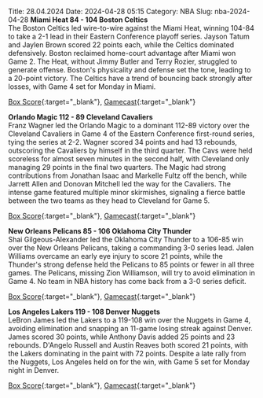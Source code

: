 Title: 28.04.2024
Date: 2024-04-28 05:15
Category: NBA 
Slug: nba-2024-04-28 
**Miami Heat 84 - 104 Boston Celtics**  
The Boston Celtics led wire-to-wire against the Miami Heat, winning 104-84 to take a 2-1 lead in their Eastern Conference playoff series. Jayson Tatum and Jaylen Brown scored 22 points each, while the Celtics dominated defensively. Boston reclaimed home-court advantage after Miami won Game 2. The Heat, without Jimmy Butler and Terry Rozier, struggled to generate offense. Boston's physicality and defense set the tone, leading to a 20-point victory. The Celtics have a trend of bouncing back strongly after losses, with Game 4 set for Monday in Miami. 

[Box Score](https://www.nba.com/game/bos-vs-mia-0042300103/box-score){:target="_blank"}, [Gamecast](https://www.nba.com/game/bos-vs-mia-0042300103){:target="_blank"}<br>

**Orlando Magic 112 - 89 Cleveland Cavaliers**  
Franz Wagner led the Orlando Magic to a dominant 112-89 victory over the Cleveland Cavaliers in Game 4 of the Eastern Conference first-round series, tying the series at 2-2. Wagner scored 34 points and had 13 rebounds, outscoring the Cavaliers by himself in the third quarter. The Cavs were held scoreless for almost seven minutes in the second half, with Cleveland only managing 29 points in the final two quarters. The Magic had strong contributions from Jonathan Isaac and Markelle Fultz off the bench, while Jarrett Allen and Donovan Mitchell led the way for the Cavaliers. The intense game featured multiple minor skirmishes, signaling a fierce battle between the two teams as they head to Cleveland for Game 5. 

[Box Score](https://www.nba.com/game/cle-vs-orl-0042300134/box-score){:target="_blank"}, [Gamecast](https://www.nba.com/game/cle-vs-orl-0042300134){:target="_blank"}<br>

**New Orleans Pelicans 85 - 106 Oklahoma City Thunder**  
Shai Gilgeous-Alexander led the Oklahoma City Thunder to a 106-85 win over the New Orleans Pelicans, taking a commanding 3-0 series lead. Jalen Williams overcame an early eye injury to score 21 points, while the Thunder's strong defense held the Pelicans to 85 points or fewer in all three games. The Pelicans, missing Zion Williamson, will try to avoid elimination in Game 4. No team in NBA history has come back from a 3-0 series deficit. 

[Box Score](https://www.nba.com/game/okc-vs-nop-0042300143/box-score){:target="_blank"}, [Gamecast](https://www.nba.com/game/okc-vs-nop-0042300143){:target="_blank"}<br>

**Los Angeles Lakers 119 - 108 Denver Nuggets**  
LeBron James led the Lakers to a 119-108 win over the Nuggets in Game 4, avoiding elimination and snapping an 11-game losing streak against Denver. James scored 30 points, while Anthony Davis added 25 points and 23 rebounds. D'Angelo Russell and Austin Reaves both scored 21 points, with the Lakers dominating in the paint with 72 points. Despite a late rally from the Nuggets, Los Angeles held on for the win, with Game 5 set for Monday night in Denver. 

[Box Score](https://www.nba.com/game/den-vs-lal-0042300154/box-score){:target="_blank"}, [Gamecast](https://www.nba.com/game/den-vs-lal-0042300154){:target="_blank"}<br>

